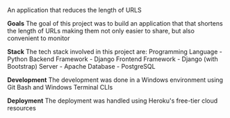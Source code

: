 
An application that reduces the length of URLS

**Goals**
The goal of this project was to build an application that that shortens the length of URLs making them not only easier to share, but also convenient to monitor

**Stack**
The tech stack involved in this project are:
Programming Language - Python
Backend  Framework - Django
Frontend  Framework - Django (with Bootstrap)
Server - Apache
Database - PostgreSQL

**Development**
The development was done in a Windows environment using Git Bash and Windows Terminal CLIs

**Deployment**
The deployment was handled using Heroku's free-tier cloud resources




